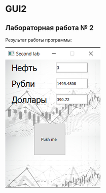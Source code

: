 # GUI2

## Лабораторная работа № 2


Результат работы программы:

![a](https://github.com/AnnaS33/GUI2/blob/master/img2.png)
